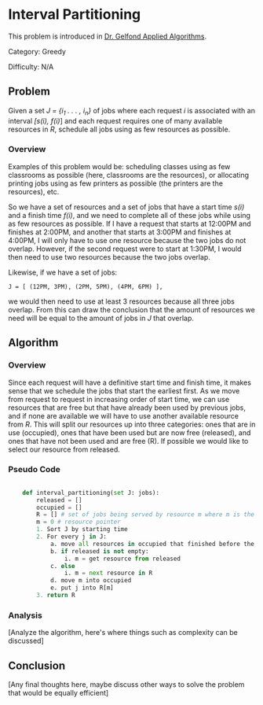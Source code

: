 # Interval Partitioning

This problem is introduced in [Dr. Gelfond Applied Algorithms](http://redwood.cs.ttu.edu/~mgelfond/FALL-2012/slides.pdf).

Category: Greedy

Difficulty: N/A


## Problem

Given a set _J = {i<sub>1</sub> . . . , i<sub>n</sub>}_ of jobs where each request _i_ is
associated with an interval _[s(i), f(i)_] and each request requires one
of many available resources in _R_, schedule all jobs using as few resources as possible.

### Overview

Examples of this problem would be: scheduling classes using as few classrooms as possible (here, classrooms are the resources), or
allocating printing jobs using as few printers as possible (the printers are the resources), etc.

So we have a set of resources and a set of jobs that have a start time _s(i)_ and a finish time _f(i)_, and we need to complete all of
these jobs while using as few resources as possible. If I have a request that starts at 12:00PM and finishes at 2:00PM, and another that
starts at 3:00PM and finishes at 4:00PM, I will only have to use one resource because the two jobs do not overlap. However, if the second request were
to start at 1:30PM, I would then need to use two resources because the two jobs overlap.

Likewise, if we have a set of jobs:

    J = [ (12PM, 3PM), (2PM, 5PM), (4PM, 6PM) ],

we would then need to use at least 3 resources because all three jobs overlap.
From this can draw the conclusion that the amount of resources we need will be equal to the amount of jobs in _J_ that overlap.

## Algorithm
### Overview

Since each request will have a definitive start time and finish time, it makes sense that we schedule the jobs that start the earliest
first. As we move from request to request in increasing order of start time, we can use resources that are free but that have already been used by
previous jobs, and if none are available we will have to use another available resource from _R_. This will split our resources up into three categories:
ones that are in use (occupied), ones that have been used but are now free (released), and ones that have not been used and are free (R). If possible
we would like to select our resource from released.

### Pseudo Code

```Python

    def interval_partitioning(set J: jobs):
        released = []
        occupied = []
        R = [] # set of jobs being served by resource m where m is the index
        m = 0 # resource pointer
        1. Sort J by starting time
        2. For every j in J:
            a. move all resources in occupied that finished before the start of j into released
            b. if released is not empty:
                i. m = get resource from released
            c. else
                i. m = next resource in R
            d. move m into occupied
            e. put j into R[m]
        3. return R

```



### Analysis
[Analyze the algorithm, here's where things such as complexity can be discussed]

## Conclusion
[Any final thoughts here, maybe discuss other ways to solve the problem that would be equally efficient]
